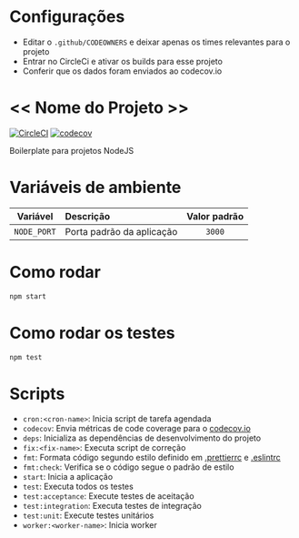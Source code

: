 # Configurações

- Editar o `.github/CODEOWNERS` e deixar apenas os times relevantes para o projeto
- Entrar no CircleCi e ativar os builds para esse projeto
- Conferir que os dados foram enviados ao codecov.io


#  << Nome do Projeto >>

[![CircleCI](https://circleci.com/gh/b2wads/nodejs-boilerplate/tree/master.svg?style=svg)](https://circleci.com/gh/b2wads/nodejs-boilerplate/tree/master)
[![codecov](https://codecov.io/gh/b2wads/nodejs-boilerplate/branch/master/graph/badge.svg)](https://codecov.io/gh/b2wads/nodejs-boilerplate)

Boilerplate para projetos NodeJS
  
#  Variáveis de ambiente

| Variável | Descrição | Valor padrão |
|:-----------:|:--------------------------|:------------:|
| `NODE_PORT` | Porta padrão da aplicação | `3000` |


#  Como rodar
```sh
npm start
```
  

#  Como rodar os testes
```sh
npm test
```  
  

#  Scripts

- `cron:<cron-name>`: Inicia script de tarefa agendada
- `codecov`: Envia métricas de code coverage para o [codecov.io](codecov.io)
- `deps`: Inicializa as dependências de desenvolvimento do projeto
- `fix:<fix-name>`: Executa script de correção
- `fmt`: Formata código segundo estilo definido em [.prettierrc](.prettierrc) e [.eslintrc](.eslintrc)
- `fmt:check`: Verifica se o código segue o padrão de estilo
- `start`: Inicia a aplicação
- `test`: Executa todos os testes
- `test:acceptance`: Execute testes de aceitação
- `test:integration`: Executa testes de integração
- `test:unit`: Execute testes unitários
- `worker:<worker-name>`: Inicia worker
